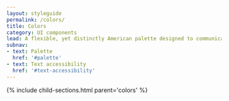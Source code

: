 ```yaml
---
layout: styleguide
permalink: /colors/
title: Colors
category: UI components
lead: A flexible, yet distinctly American palette designed to communicate warmth and trustworthiness while meeting the highest standards of 508 color contrast requirements.
subnav:
- text: Palette
  href: '#palette'
- text: Text accessibility
  href: '#text-accessibility'
---
```


{% include child-sections.html parent='colors' %}

